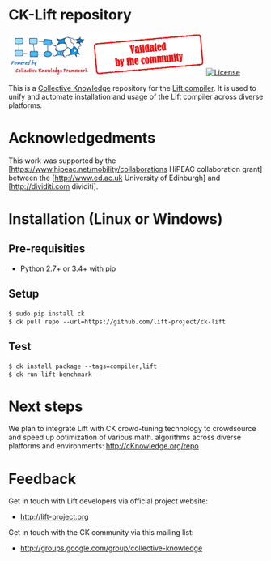 # CK-Lift repository

[![logo](https://github.com/ctuning/ck-guide-images/blob/master/logo-powered-by-ck.png)](https://github.com/ctuning/ck)
[![logo](https://github.com/ctuning/ck-guide-images/blob/master/logo-validated-by-the-community-simple.png)](http://cTuning.org)
[![License](https://img.shields.io/badge/License-BSD%203--Clause-blue.svg)](https://opensource.org/licenses/BSD-3-Clause)

This is a [Collective Knowledge](http://cKnowledge.org) repository 
for the [Lift compiler](http://www.lift-project.org). It is used
to unify and automate installation and usage of the Lift compiler
across diverse platforms.

# Acknowledgedments

This work was supported by the [https://www.hipeac.net/mobility/collaborations HiPEAC collaboration grant] 
between the [http://www.ed.ac.uk University of Edinburgh] and [http://dividiti.com dividiti].

# Installation (Linux or Windows)

## Pre-requisities

* Python 2.7+ or 3.4+ with pip

## Setup

```
$ sudo pip install ck
$ ck pull repo --url=https://github.com/lift-project/ck-lift
```

## Test

```
$ ck install package --tags=compiler,lift
$ ck run lift-benchmark
```

# Next steps

We plan to integrate Lift with CK crowd-tuning technology
to crowdsource and speed up optimization of various math. algorithms
across diverse platforms and environments: http://cKnowledge.org/repo


# Feedback

Get in touch with Lift developers via official project website:
* http://lift-project.org

Get in touch with the CK community via this mailing list:
* http://groups.google.com/group/collective-knowledge
